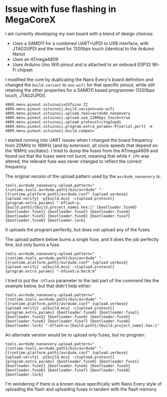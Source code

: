 # Issue with fuse flashing in MegaCoreX

I am currently developing my own board with a blend of design choices: 

- Uses a SAMD11 for a combined UART+UPDI to USB interface, with JTAG2UPDI and the need for 1200bps touch (identical to the Arduino Nano)
- Uses an ATmega4809
- Uses Arduino Uno Wifi pinout and is attached to an onboard ESP32 Wi-Fi chipset

I modified the core by duplicating the Nano Every's board definition and changed the `build.variant` to `uno-wifi` for that specific pinout, while still retaining the other properties for a SAMD11 based programmer (1200bps touch, JTAG2UPDI).

```
4809.menu.pinout.sstuinoii=SSTuino II
4809.menu.pinout.sstuinoii.build.variant=uno-wifi
4809.menu.pinout.sstuinoii.upload.tool=avrdude_nanoevery
4809.menu.pinout.sstuinoii.upload.use_1200bps_touch=true
4809.menu.pinout.sstuinoii.upload.protocol=jtag2updi
4809.menu.pinout.sstuinoii.program.extra_params=-P{serial.port} -e
4809.menu.pinout.sstuinoii.build.compat=
```

I started running into UART issues when I changed the board frequency from 20MHz to 16MHz (and by extension, all clock speeds that depend on the 16MHz oscillator). I tried to dump the fuses from the ATmega4809 and found out that the fuses were not burnt, meaning that while `F_CPU` was altered, the relevant fuse was never changed to reflect the correct frequency.

The original version of the upload pattern used by the `avrdude_nanoevery` is:

```
tools.avrdude_nanoevery.upload.pattern="{runtime.tools.avrdude.path}/bin/avrdude" "-C{runtime.platform.path}/avrdude.conf" {upload.verbose} {upload.verify} -p{build.mcu} -c{upload.protocol} {program.extra_params} "-Uflash:w:{build.path}/{build.project_name}.hex:i" {bootloader.fuse0} {bootloader.fuse1} {bootloader.fuse2} {bootloader.fuse4} {bootloader.fuse5} {bootloader.fuse6} {bootloader.fuse7} {bootloader.fuse8} {bootloader.lock}
```

It uploads the program perfectly, but does not upload any of the fuses.

The upload pattern below burns a single fuse, and it does the job perfectly fine, but only burns a fuse.

```
tools.avrdude_nanoevery.upload.pattern="{runtime.tools.avrdude.path}/bin/avrdude" "-C{runtime.platform.path}/avrdude.conf" {upload.verbose} {upload.verify} -p{build.mcu} -c{upload.protocol} {program.extra_params} "-Ufuse5:w:0xc9:m"
```

I tried to put the `-Uflash` parameter to the last part of the command like the example below, but that didn't help either: 

```
tools.avrdude_nanoevery.upload.pattern="{runtime.tools.avrdude.path}/bin/avrdude" "-C{runtime.platform.path}/avrdude.conf" {upload.verbose} {upload.verify} -p{build.mcu} -c{upload.protocol} {program.extra_params} {bootloader.fuse0} {bootloader.fuse1} {bootloader.fuse2} {bootloader.fuse4} {bootloader.fuse5} {bootloader.fuse6} {bootloader.fuse7} {bootloader.fuse8} {bootloader.lock} "-Uflash:w:{build.path}/{build.project_name}.hex:i"
```

An alternate version would be to upload only fuses, but no program:

```
tools.avrdude_nanoevery.upload.pattern="{runtime.tools.avrdude.path}/bin/avrdude" "-C{runtime.platform.path}/avrdude.conf" {upload.verbose} {upload.verify} -p{build.mcu} -c{upload.protocol} {program.extra_params} {bootloader.fuse0} {bootloader.fuse1} {bootloader.fuse2} {bootloader.fuse4} {bootloader.fuse5} {bootloader.fuse6} {bootloader.fuse7} {bootloader.fuse8} {bootloader.lock}
```

I'm wondering if there is a known issue specifically with Nano Every style of uploading the flash and uploading fuses in tandem with the flash memory.
